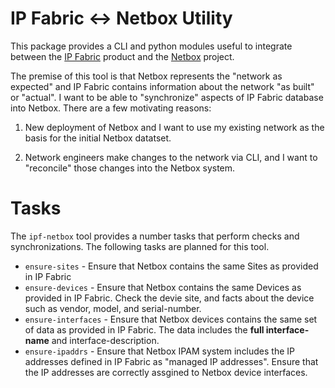 # IP Fabric <-> Netbox Utility

This package provides a CLI and python modules useful to integrate between the
[IP Fabric](https://ipfabric.io/) product and the
[Netbox](https://netbox.readthedocs.io/) project.

The premise of this tool is that Netbox represents the "network as expected" and
IP Fabric contains information about the network "as built" or "actual".  I want to be able
to "synchronize" aspects of IP Fabric database into Netbox.  There are a few motivating reasons:

1.  New deployment of Netbox and I want to use my existing network as the basis for the initial Netbox
datatset.

2.  Network engineers make changes to the network via CLI, and I want to "reconcile" those
changes into the Netbox system.

# Tasks

The `ipf-netbox` tool provides a number tasks that perform checks and synchronizations.  The
following tasks are planned for this tool.

* `ensure-sites` - Ensure that Netbox contains the same Sites as provided in IP Fabric
* `ensure-devices` - Ensure that Netbox contains the same Devices as provided in IP Fabric.  Check the devie
site, and facts about the device such as vendor, model, and serial-number.
* `ensure-interfaces` - Ensure that Netbox devices contains the same set of data as provided in IP Fabric.
The data includes the **full interface-name** and interface-description.
* `ensure-ipaddrs` - Ensure that Netbox IPAM system includes the IP addresses defined in IP Fabric as
"managed IP addresses".  Ensure that the IP addresses are correctly assgined to Netbox device interfaces.


